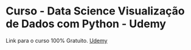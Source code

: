 # Curso - Data Science Visualização  de Dados com Python - Udemy

Link para o curso 100% Gratuito.
[Udemy](https://www.udemy.com/course/visualizacao-de-dados-com-python/)
